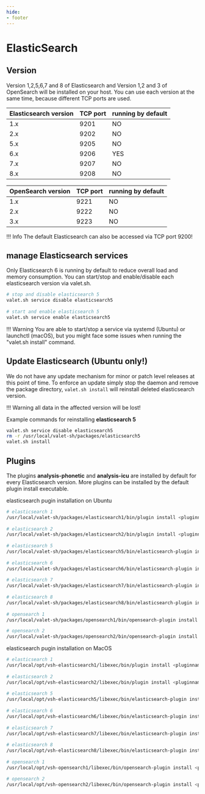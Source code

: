 ```yaml
---
hide:
- footer
---
```


# ElasticSearch

## Version

Version 1,2,5,6,7 and 8 of Elasticsearch and Version 1,2 and 3 of OpenSearch will be installed on your host. You can use each version at the same time, because different TCP ports are used.

|Elasticsearch version|TCP port|running by default|
|-------------|--------|-------|
|1.x|9201|NO|
|2.x|9202|NO|
|5.x|9205|NO|
|6.x|9206|YES|
|7.x|9207|NO|
|8.x|9208|NO|


| OpenSearch version | TCP port |running by default|
|--------------------|----------|-------|
| 1.x                | 9221     |NO|
| 2.x                | 9222     |NO|
| 3.x                | 9223     |NO|


!!! Info
    The default Elasticsearch can also be accessed via TCP port 9200!

## manage Elasticsearch services

Only Elasticsearch 6 is running by default to reduce overall load and memory consumption. You can start/stop and enable/disable each elasticsearch version via valet.sh.

```bash
# stop and disable elasticsearch 5
valet.sh service disable elasticsearch5
 
# start and enable elasticsearch 5
valet.sh service enable elasticsearch5
```

!!! Warning
    You are able to start/stop a service via systemd (Ubuntu) or launchctl (macOS), but you might face some issues when running the "valet.sh install" command.

## Update Elasticsearch (Ubuntu only!)

We do not have any update mechanism for minor or patch level releases at this point of time. To enforce an update simply stop the daemon and remove the package directory, ``valet.sh install`` will reinstall deleted elasticsearch version. 

!!! Warning
    all data in the affected version will be lost!


Example commands for reinstalling <strong>elasticsearch 5</strong>
```bash
valet.sh service disable elasticsearch5
rm -r /usr/local/valet-sh/packages/elasticsearch5
valet.sh install
```

## Plugins

The plugins <strong>analysis-phonetic</strong> and <strong>analysis-icu</strong> are installed by default for every Elasticsearch version. More plugins can be installed by the default plugin install executable.

elasticsearch pugin installation on Ubuntu
```bash
# elasticsearch 1
/usr/local/valet-sh/packages/elasticsearch1/bin/plugin install <pluginname>
 
# elasticsearch 2
/usr/local/valet-sh/packages/elasticsearch2/bin/plugin install <pluginname>
 
# elasticsearch 5
/usr/local/valet-sh/packages/elasticsearch5/bin/elasticsearch-plugin install <pluginname>
 
# elasticsearch 6
/usr/local/valet-sh/packages/elasticsearch6/bin/elasticsearch-plugin install <pluginname>
 
# elasticsearch 7
/usr/local/valet-sh/packages/elasticsearch7/bin/elasticsearch-plugin install <pluginname>
 
# elasticsearch 8
/usr/local/valet-sh/packages/elasticsearch8/bin/elasticsearch-plugin install <pluginname>
 
# opensearch 1
/usr/local/valet-sh/packages/opensearch1/bin/opensearch-plugin install <pluginname>

# opensearch 2
/usr/local/valet-sh/packages/opensearch2/bin/opensearch-plugin install <pluginname>
```


elasticsearch pugin installation on MacOS
```bash
# elasticsearch 1
/usr/local/opt/vsh-elasticsearch1/libexec/bin/plugin install <pluginname>
 
# elasticsearch 2
/usr/local/opt/vsh-elasticsearch2/libexec/bin/plugin install <pluginname>
 
# elasticsearch 5
/usr/local/opt/vsh-elasticsearch5/libexec/bin/elasticsearch-plugin install <pluginname>
 
# elasticsearch 6
/usr/local/opt/vsh-elasticsearch6/libexec/bin/elasticsearch-plugin install <pluginname>
 
# elasticsearch 7
/usr/local/opt/vsh-elasticsearch7/libexec/bin/elasticsearch-plugin install <pluginname>
 
# elasticsearch 8
/usr/local/opt/vsh-elasticsearch8/libexec/bin/elasticsearch-plugin install <pluginname>
 
# opensearch 1
/usr/local/opt/vsh-opensearch1/libexec/bin/opensearch-plugin install <pluginname>

# opensearch 2
/usr/local/opt/vsh-opensearch2/libexec/bin/opensearch-plugin install <pluginname>
```

